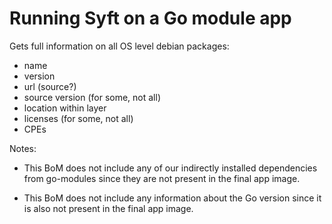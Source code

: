 # Running Syft on a Go module app

Gets full information on all OS level debian packages:
* name
* version
* url (source?)
* source version (for some, not all)
* location within layer
* licenses (for some, not all)
* CPEs

Notes:

* This BoM does not include any of our indirectly installed dependencies from
  go-modules since they are not present in the final app image.

* This BoM does not include any information about the Go version since it is
  also not present in the final app image.
